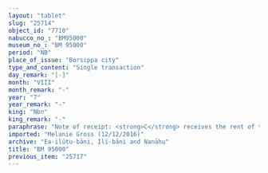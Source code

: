 ```yaml
---
layout: "tablet"
slug: "25714"
object_id: "7710"
nabucco_no_: "BM95000"
museum_no_: "BM 95000"
period: "NB"
place_of_issue: "Borsippa city"
type_and_content: "Single transaction"
day_remark: "[-]"
month: "VIII"
month_remark: "-"
year: "7"
year_remark: "-"
king: "Nbn"
king_remark: "-"
paraphrase: "Note of receipt: <strong>C</strong> receives the rent of the house from <strong>B</strong> by order of <strong><sup>f</sup>A</strong>. Not witnesses and no scribe.<br /> &nbsp;<br /> <strong><sup>f</sup></strong><strong>A</strong> =&nbsp; <sup>f</sup>Hiptāya/Nādinu; <strong>B</strong> = Nab&ucirc;-iddin/Nab&ucirc;-balāssu-iqbi; <strong>C</strong> = Nab&ucirc;-iddin/Zēr-Bābili//(Ea-)ilūtu-bāni<br /> &nbsp;"
imported: "Melanie Gross (12/12/2016)"
archive: "Ea-ilūtu-bāni, Ilī-bāni and Nanāhu"
title: "BM 95000"
previous_item: "25717"
---
```

